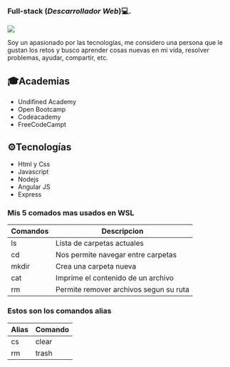 ### Full-stack (*Descarrollador Web*)💻.

<a href="https://github.com/ivanpachecos"><img src="https://img.shields.io/static/v1?label=&message=github profile&color=fbfbfb&logo=github&logoColor=black&style=social"></a>


Soy un apasionado por las tecnologías, me considero una persona que le gustan los retos y busco aprender cosas nuevas en mi vida, resolver problemas, ayudar, compartir, etc.

## 🎓Academias
- Undifined Academy
- Open Bootcamp
- Codeacademy
- FreeCodeCampt

## ⚙️Tecnologías
- Html y Css
- Javascript
- Nodejs
- Angular JS
- Express



### Mis 5 comados mas usados en WSL

| Comandos | Descripcion                            |
| -------- | -------------------------------------- |
| ls       | Lista de carpetas actuales             |
| cd       | Nos permite navegar entre carpetas     |
| mkdir    | Crea una carpeta nueva                 |
| cat      | Imprime el contenido de un archivo     |
| rm       | Permite remover archivos segun su ruta |

### Estos son los comandos alias
|**Alias**  | **Comando**    |
|-----------|----------------|
| cs        | clear          |
| rm        | trash          |
